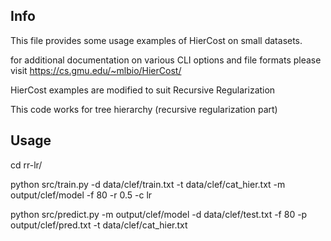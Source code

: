 ## Info
This file provides some usage examples of HierCost
on small datasets.

for additional documentation on various CLI options
and file formats please visit https://cs.gmu.edu/~mlbio/HierCost/

HierCost examples are modified to suit Recursive Regularization

This code works for tree hierarchy (recursive regularization part)

## Usage
cd rr-lr/

python src/train.py -d data/clef/train.txt -t data/clef/cat_hier.txt -m output/clef/model -f 80 -r 0.5 -c lr

python src/predict.py -m  output/clef/model -d  data/clef/test.txt -f 80 -p output/clef/pred.txt -t data/clef/cat_hier.txt

